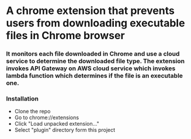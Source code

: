 # A chrome extension that prevents users from downloading executable files in Chrome browser 

### It monitors each file downloaded in Chrome and use a cloud service to determine the downloaded file type. The extension invokes API Gateway on AWS cloud service which invokes lambda function which determines if the file is an executable one.

### Installation 
* Clone the repo
* Go to chrome://extensions
* Click "Load unpacked extension..."
* Select "plugin" directory form this project
